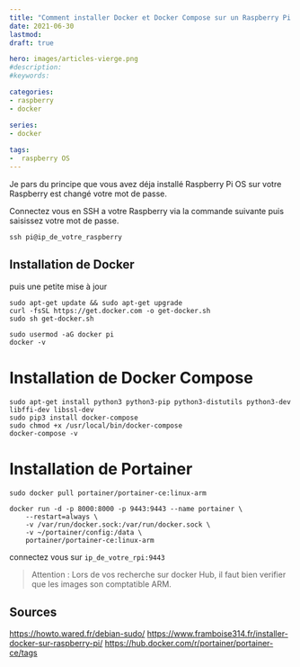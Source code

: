 ```yaml
---
title: "Comment installer Docker et Docker Compose sur un Raspberry Pi."
date: 2021-06-30
lastmod: 
draft: true

hero: images/articles-vierge.png
#description: 
#keywords:

categories:
- raspberry
- docker

series:
- docker
  
tags:
-  raspberry OS
---
```


Je pars du principe que vous avez déja installé Raspberry Pi OS sur votre Raspberry est changé votre mot de passe.

Connectez vous en SSH a votre Raspberry via la commande suivante puis saisissez votre mot de passe.


```
ssh pi@ip_de_votre_raspberry

```

## Installation de Docker
puis une petite mise à jour
```
sudo apt-get update && sudo apt-get upgrade
curl -fsSL https://get.docker.com -o get-docker.sh
sudo sh get-docker.sh
```

```
sudo usermod -aG docker pi
docker -v
```

# Installation de Docker Compose

```
sudo apt-get install python3 python3-pip python3-distutils python3-dev libffi-dev libssl-dev
sudo pip3 install docker-compose
sudo chmod +x /usr/local/bin/docker-compose
docker-compose -v
```

# Installation de Portainer
```
sudo docker pull portainer/portainer-ce:linux-arm

docker run -d -p 8000:8000 -p 9443:9443 --name portainer \
    --restart=always \
    -v /var/run/docker.sock:/var/run/docker.sock \
    -v ~/portainer/config:/data \
    portainer/portainer-ce:linux-arm
```
connectez vous sur `ip_de_votre_rpi:9443`


>Attention : Lors de vos recherche sur docker Hub, il faut bien verifier que les images son comptatible ARM.
## Sources
https://howto.wared.fr/debian-sudo/
https://www.framboise314.fr/installer-docker-sur-raspberry-pi/
https://hub.docker.com/r/portainer/portainer-ce/tags
